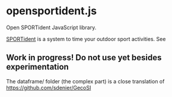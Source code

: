 # opensportident.js
Open SPORTident JavaScript library.

[SPORTident](https://www.sportident.com/) is a system to time your outdoor sport activities.
See 

## Work in progress! Do not use yet besides experimentation

The dataframe/ folder (the complex part) is a close translation of https://github.com/sdenier/GecoSI

